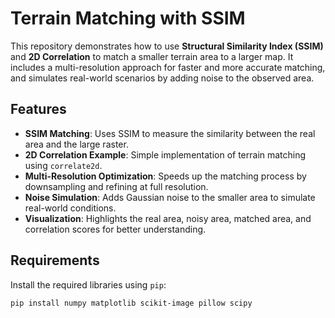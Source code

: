 # Terrain Matching with SSIM

This repository demonstrates how to use **Structural Similarity Index (SSIM)** and **2D Correlation** to match a smaller terrain area to a larger map. It includes a multi-resolution approach for faster and more accurate matching, and simulates real-world scenarios by adding noise to the observed area.

## Features

- **SSIM Matching**: Uses SSIM to measure the similarity between the real area and the large raster.
- **2D Correlation Example**: Simple implementation of terrain matching using `correlate2d`.
- **Multi-Resolution Optimization**: Speeds up the matching process by downsampling and refining at full resolution.
- **Noise Simulation**: Adds Gaussian noise to the smaller area to simulate real-world conditions.
- **Visualization**: Highlights the real area, noisy area, matched area, and correlation scores for better understanding.

## Requirements

Install the required libraries using `pip`:

```bash
pip install numpy matplotlib scikit-image pillow scipy
```
